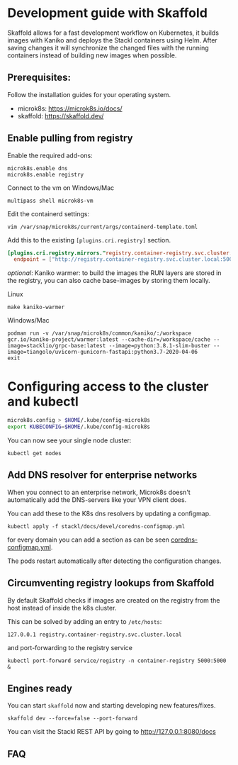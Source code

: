 # Development guide with Skaffold

Skaffold allows for a fast development workflow on Kubernetes, it builds images with Kaniko and deploys the Stackl containers using Helm.
After saving changes it will synchronize the changed files with the running containers instead of building new images when possible.

## Prerequisites:

Follow the installation guides for your operating system.

- microk8s: https://microk8s.io/docs/
- skaffold: https://skaffold.dev/


## Enable pulling from registry

Enable the required add-ons:
```shell script
microk8s.enable dns
microk8s.enable registry
```

Connect to the vm on Windows/Mac

```shell
multipass shell microk8s-vm
```

Edit the containerd settings:

```shell script
vim /var/snap/microk8s/current/args/containerd-template.toml
```

Add this to the existing `[plugins.cri.registry]` section.
```toml
[plugins.cri.registry.mirrors."registry.container-registry.svc.cluster.local:5000"]
  endpoint = ["http://registry.container-registry.svc.cluster.local:5000"]
```

*optional*: Kaniko warmer: to build the images the RUN layers are stored in the registry, you can also cache base-images by storing them locally.

Linux

```shell script
make kaniko-warmer
```

Windows/Mac

```shell script
podman run -v /var/snap/microk8s/common/kaniko/:/workspace gcr.io/kaniko-project/warmer:latest --cache-dir=/workspace/cache --image=stacklio/grpc-base:latest --image=python:3.8.1-slim-buster --image=tiangolo/uvicorn-gunicorn-fastapi:python3.7-2020-04-06
exit
```

# Configuring access to the cluster and kubectl
```sh
microk8s.config > $HOME/.kube/config-microk8s
export KUBECONFIG=$HOME/.kube/config-microk8s
```

You can now see your single node cluster:
```shell script
kubectl get nodes
```

## Add DNS resolver for enterprise networks

When you connect to an enterprise network, Microk8s doesn't automatically add the DNS-servers like your VPN client does.

You can add these to the K8s dns resolvers by updating a configmap.

```shell script
kubectl apply -f stackl/docs/devel/coredns-configmap.yml
```

for every domain you can add a section as can be seen [coredns-configmap.yml](coredns-configmap.yml).

The pods restart automatically after detecting the configuration changes.

## Circumventing registry lookups from Skaffold

By default Skaffold checks if images are created on the registry from the host instead of inside the k8s cluster.

This can be solved by adding an entry to `/etc/hosts`:

```shell script
127.0.0.1 registry.container-registry.svc.cluster.local
```

and port-forwarding to the registry service

```shell script
kubectl port-forward service/registry -n container-registry 5000:5000 &
```

## Engines ready

You can start `skaffold` now and starting developing new features/fixes.
```shell script
skaffold dev --force=false --port-forward
```

You can visit the Stackl REST API by going to http://127.0.0.1:8080/docs

## FAQ

